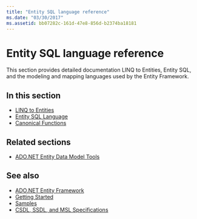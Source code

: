 ```yaml
---
title: "Entity SQL language reference"
ms.date: "03/30/2017"
ms.assetid: bb07282c-161d-47e8-856d-b2374ba18181
---
```

# Entity SQL language reference

This section provides detailed documentation LINQ to Entities, Entity SQL, and the modeling and mapping languages used by the Entity Framework.
  
## In this section
  
- [LINQ to Entities](linq-to-entities.md)
- [Entity SQL Language](entity-sql-language.md)
- [Canonical Functions](canonical-functions.md)

## Related sections

- [ADO.NET Entity Data Model Tools](https://docs.microsoft.com/previous-versions/dotnet/netframework-4.0/bb399249(v=vs.100))  
  
## See also

- [ADO.NET Entity Framework](../index.md)
- [Getting Started](../getting-started.md)
- [Samples](https://docs.microsoft.com/previous-versions/dotnet/netframework-4.0/bb738547(v=vs.100))
- [CSDL, SSDL, and MSL Specifications](/ef/ef6/modeling/designer/advanced/edmx/csdl-spec)
